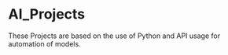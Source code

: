 # AI_Projects
These Projects are based on the use of Python and API usage for automation of models.
